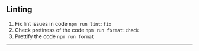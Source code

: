 ## Linting

1. Fix lint issues in code `npm run lint:fix`
2. Check pretiness of the code `npm run format:check`
3. Prettify the code `npm run format`

---
